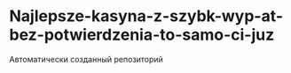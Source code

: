 # Najlepsze-kasyna-z-szybk-wyp-at-bez-potwierdzenia-to-samo-ci-juz
Автоматически созданный репозиторий
